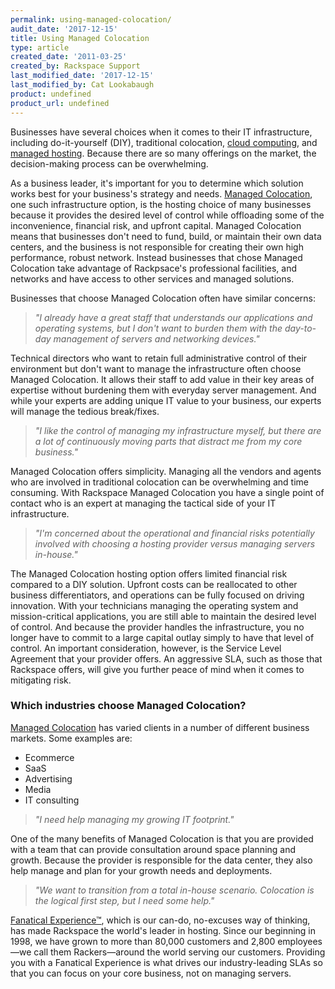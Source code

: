 ```yaml
---
permalink: using-managed-colocation/
audit_date: '2017-12-15'
title: Using Managed Colocation
type: article
created_date: '2011-03-25'
created_by: Rackspace Support
last_modified_date: '2017-12-15'
last_modified_by: Cat Lookabaugh
product: undefined
product_url: undefined
---
```


Businesses have several choices when it comes to their IT infrastructure, including do-it-yourself (DIY), traditional colocation, [cloud computing](http://www.rackspacecloud.com/), and [managed hosting](http://www.rackspace.com/managed-hosting). Because there are so many offerings on the market, the decision-making process can be overwhelming.

As a business leader, it's important for you to determine which solution works best for your business's strategy and needs. [Managed Colocation](https://www.rackspace.com/dedicated-servers/colocation), one such infrastructure option, is the hosting choice of many businesses because it provides the desired level of control while offloading some of the inconvenience, financial risk, and upfront capital. Managed Colocation means that businesses don't need to fund, build, or maintain their own data centers, and the business is not responsible for creating their own high performance, robust network. Instead businesses that chose Managed Colocation take advantage of Rackpsace's professional facilities, and networks and have access to other services and managed solutions.

Businesses that choose Managed Colocation often have similar concerns:

> *"I already have a great staff that understands our applications and
operating systems, but I don't want to burden them with the day-to-day
management of servers and networking devices."*

Technical directors who want to retain full administrative control of
their environment but don't want to manage the infrastructure often
choose Managed Colocation. It allows their staff to add value in their
key areas of expertise without burdening them with everyday server
management. And while your experts are adding unique IT value to your
business, our experts will manage the tedious break/fixes.

> *"I like the control of managing my infrastructure myself, but there
are a lot of continuously moving parts that distract me from my core
business."*

Managed Colocation offers simplicity. Managing all the vendors and agents who are involved in traditional
colocation can be overwhelming and time consuming. With Rackspace
Managed Colocation you have a single point of contact who is an expert
at managing the tactical side of your IT infrastructure.

> *"I'm concerned about the operational and financial risks potentially
involved with choosing a hosting provider versus managing servers
in-house."*

The Managed Colocation hosting option offers limited financial risk
compared to a DIY solution. Upfront costs can be reallocated to other
business differentiators, and operations can be fully focused on driving
innovation. With your technicians managing the operating system and
mission-critical applications, you are still able to maintain the desired
level of control. And because the provider handles the infrastructure, you
no longer have to commit to a large capital outlay simply to have that
level of control. An important consideration, however, is the
Service Level Agreement that your provider offers. An aggressive
SLA, such as those that Rackspace offers, will give you further peace of
mind when it comes to mitigating risk.

### Which industries choose Managed Colocation?

[Managed Colocation](https://www.rackspace.com/dedicated-servers/colocation)
has varied clients in a number of different business markets. Some
examples are:

-   Ecommerce
-   SaaS
-   Advertising
-   Media
-   IT consulting

> *"I need help managing my growing IT footprint."*

One of the many benefits of Managed Colocation is that you are provided
with a team that can provide consultation around space planning and
growth. Because the provider is responsible for the data center, they
also help manage and plan for your growth needs and deployments.

> *"We want to transition from a total in-house scenario. Colocation is
the logical first step, but I need some help."*

[Fanatical Experience&trade;](https://www.rackspace.com/why-rackspace),
which is our can-do, no-excuses way of thinking, has made Rackspace the
world's leader in hosting. Since our beginning in 1998, we have grown to
more than 80,000 customers and 2,800 employees&mdash;we call them
Rackers&mdash;around the world serving our customers. Providing you with a
Fanatical Experience is
what drives our industry-leading SLAs so that you can focus on your core
business, not on managing servers.
